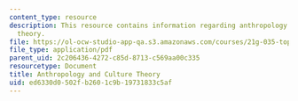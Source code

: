 ```yaml
---
content_type: resource
description: This resource contains information regarding anthropology and culture
  theory.
file: https://ol-ocw-studio-app-qa.s3.amazonaws.com/courses/21g-035-topics-in-culture-and-globalization-fall-2003/ed6330d0502fb2601c9b19731833c5af_MIT21G_035F03_l02.pdf
file_type: application/pdf
parent_uid: 2c206436-4272-c85d-8713-c569aa00c335
resourcetype: Document
title: Anthropology and Culture Theory
uid: ed6330d0-502f-b260-1c9b-19731833c5af
---
```


